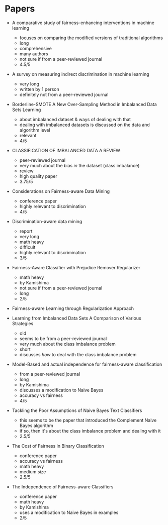 # Papers

- A comparative study of fairness-enhancing interventions in machine learning

  - focuses on comparing the modified versions of traditional algorithms
  - long
  - comprehensive
  - many authors
  - not sure if from a peer-reviewed journal
  - 4.5/5

- A survey on measuring indirect discrimination in machine learning

  - very long
  - written by 1 person
  - definitely not from a peer-reviewed journal

- Borderline-SMOTE A New Over-Sampling Method in Imbalanced Data Sets Learning

  - about imbalanced dataset & ways of dealing with that
  - dealing with imbalanced datasets is discussed on the data and algorithm
    level
  - relevant
  - 4/5

- CLASSIFICATION OF IMBALANCED DATA  A REVIEW

  - peer-reviewed journal
  - very much about the bias *in* the dataset (class imbalance)
  - review
  - high quality paper
  - 3.75/5

- Considerations on Fairness-aware Data Mining

  - conference paper
  - highly relevant to discrimination
  - 4/5

- Discrimination-aware data mining

  - report
  - very long
  - math heavy
  - difficult
  - highly relevant to discrimination
  - 3/5

- Fairness-Aware Classifier with Prejudice Remover Regularizer

  - math heavy
  - by Kamishima
  - not sure if from a peer-reviewed journal
  - long
  - 2/5

- Fairness-aware Learning through Regularization Approach

- Learning from Imbalanced Data Sets A Comparison of Various Strategies

  - old
  - seems to be from a peer-reviewed journal
  - very much about the class imbalance problem
  - short
  - discusses *how* to deal with the class imbalance problem

- Model-Based and actual independence for fairness-aware classification

  - from a peer-reviewed journal
  - long
  - by Kamishima
  - discusses a modification to Naive Bayes
  - accuracy vs fairness
  - 4/5

- Tackling the Poor Assumptions of Naive Bayes Text Classifiers

  - this seems to be the paper that introduced the Complement Naive Bayes algorithm
  - if so, then it's about the class imbalance problem and dealing with it
  - 2.5/5

- The Cost of Fairness in Binary Classification

  - conference paper
  - accuracy vs fairness
  - math heavy
  - medium size
  - 2.5/5

- The Independence of Fairness-aware Classifiers

  - conference paper
  - math heavy
  - by Kamishima
  - uses a modification to Naive Bayes in examples
  - 2/5

<!-- 
vim:sw=2:ts=4:expandtab:textwidth=500:wrap:foldmethod=indent:
-->
